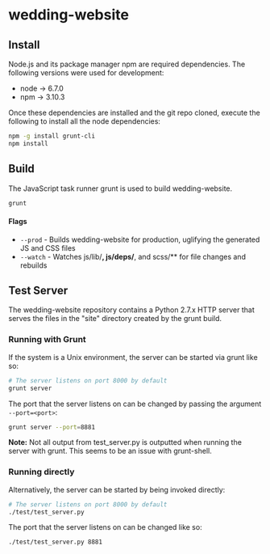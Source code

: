 # wedding-website

## Install

Node.js and its package manager npm are required dependencies. The following versions were used for development:

* node -> 6.7.0
* npm -> 3.10.3

Once these dependencies are installed and the git repo cloned, execute the following to install all the node dependencies:

```bash
npm -g install grunt-cli
npm install
```

## Build

The JavaScript task runner grunt is used to build wedding-website. 

```bash
grunt
```

#### Flags

* `--prod` - Builds wedding-website for production, uglifying the generated JS and CSS files
* `--watch` - Watches js/lib/**, js/deps/**, and scss/** for file changes and rebuilds


## Test Server

The wedding-website repository contains a Python 2.7.x HTTP server that serves the files in the "site" directory created by the grunt build.

### Running with Grunt

If the system is a Unix environment, the server can be started via grunt like so:

```bash
# The server listens on port 8000 by default
grunt server
```

The port that the server listens on can be changed by passing the argument `--port=<port>`:

```bash
grunt server --port=8881
```

**Note:** Not all output from test_server.py is outputted when running the server with grunt. This seems to be an issue with grunt-shell.

### Running directly

Alternatively, the server can be started by being invoked directly:

```bash
# The server listens on port 8000 by default
./test/test_server.py
```

The port that the server listens on can be changed like so:

```bash
./test/test_server.py 8881
```